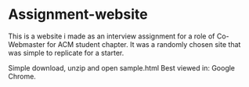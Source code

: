 # Assignment-website
This is a website i made as an interview assignment for a role of Co-Webmaster for ACM student chapter. It was a randomly chosen site that was simple to replicate for a starter.

Simple download, unzip and open sample.html
Best viewed in: Google Chrome.
